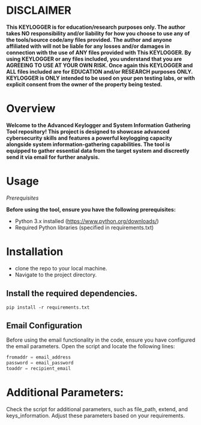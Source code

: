 # DISCLAIMER
**This KEYLOGGER  is for education/research purposes only. The author takes NO responsibility and/or liability for how you choose to use any of the tools/source code/any files provided.
 The author and anyone affiliated with will not be liable for any losses and/or damages in connection with the use of ANY files provided with This KEYLOGGER.
 By using KEYLOGGER or any files included, you understand that you are AGREEING TO USE AT YOUR OWN RISK. Once again this KEYLOGGER and ALL files included are for EDUCATION and/or RESEARCH purposes ONLY.
 KEYLOGGER is ONLY intended to be used on your pen testing labs, or with explicit consent from the owner of the property being tested.** 

# Overview
**Welcome to the Advanced Keylogger and System Information Gathering Tool repository! This project is designed to showcase advanced cybersecurity skills and features a powerful keylogging capacity alongside system information-gathering capabilities. 
The tool is equipped to gather essential data from the target system and discreetly send it via email for further analysis.**

# Usage
*Prerequisites*

**Before using the tool, ensure you have the following prerequisites:**
- Python 3.x installed (https://www.python.org/downloads/)
- Required Python libraries (specified in requirements.txt)

# Installation
  - clone the repo to your local machine.
  - Navigate to the project directory.
## **Install the required dependencies**.
    pip install -r requirements.txt 

## Email Configuration

Before using the email functionality in the code, ensure you have configured the email parameters. Open the script and locate the following lines:

```python
fromaddr = email_address
password = email_password
toaddr = recipient_email
```
# Additional Parameters:
Check the script for additional parameters, such as file_path, extend, and keys_information. Adjust these parameters based on your requirements.
